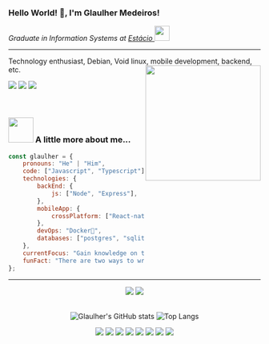 ### Hello World! 🖖, I'm Glaulher Medeiros! 

<p>
 <em>
   Graduate in Information Systems at 
   <a href="https://estacio.br/estude-na-estacio/nossa-graduacao">
     Estácio
   </a>
   <img src="https://media.giphy.com/media/WUlplcMpOCEmTGBtBW/giphy.gif" width="30"> 
 </em>
</p>



--- 
   <div>
Technology enthusiast, Debian, Void linux, mobile development, backend, etc.

<img align="right"  src="https://media.giphy.com/media/wwg1suUiTbCY8H8vIA/giphy-downsized-large.gif" width="230">


<p align="left">
<span style="inline-block;">
  <a href="https://www.linkedin.com/in/glaulher-medeiros-03799967/" target="_blank"><img src="https://img.shields.io/badge/LinkedIn-0077B5?style=for-the-badge&logo=linkedin&logoColor=white" ></a>
</span>
<span style="inline-block;">
  <a href="https://glaulher.github.io/" target="_blank"><img src="https://img.shields.io/badge/github.io-gray?style=for-the-badge&logo=github&logoColor=white" ></a>
</span>


<span style="inline-block;">
  <a href="https://terminaldopenguin.blogspot.com/" target="_blank"><img src="https://img.shields.io/badge/blog-orange?style=for-the-badge&logo=blogger&logoColor=white"></a>
</span> 

</p>



</br>
 </div>
 
### <img src="https://media.giphy.com/media/VgCDAzcKvsR6OM0uWg/giphy.gif" width="50"> A little more about me...  

```javascript
const glaulher = {
    pronouns: "He" | "Him",
    code: ["Javascript", "Typescript"],   
    technologies: {
        backEnd: {
            js: ["Node", "Express"],
        },
        mobileApp: {
            crossPlatform: ["React-native"]
        },
        devOps: "Docker🐳",
        databases: ["postgres", "sqlite"],      
    },    
    currentFocus: "Gain knowledge on the javascript stack and contribute to the community",
    funFact: "There are two ways to write error-free programs; only the third one works"
};

```

---
<!--START_SECTION:waka-->

<div align='center'> 
    <img src=https://img.shields.io/badge/JavaScript-F7DF1E?style=for-the-badge&logo=javascript&logoColor=black />
    <img src=https://img.shields.io/badge/TypeScript-007ACC?style=for-the-badge&logo=typescript&logoColor=white />  
</div>
  
 <br>
<div align='center'>             
 
![Glaulher's GitHub stats](https://github-readme-stats.vercel.app/api?username=glaulher&show_icons=true&theme=tokyonight) 
![Top Langs](https://github-readme-stats.vercel.app/api/top-langs/?username=glaulher&hide=html&layout=compact&theme=tokyonight) 
   
</div>

<div align='center'>   
  <img src=https://img.shields.io/badge/React_Native-20232A?style=for-the-badge&logo=react&logoColor=61DAFB />  
  <img src=https://img.shields.io/badge/Figma-F24E1E?style=for-the-badge&logo=figma&logoColor=white />
  <img src=https://img.shields.io/badge/Node.js-43853D?style=for-the-badge&logo=node-dot-js&logoColor=white />
  <img src=https://img.shields.io/badge/SQLite-07405E?style=for-the-badge&logo=sqlite&logoColor=white />
  <img src=https://img.shields.io/badge/Insomnia-5849be?style=for-the-badge&logo=Insomnia&logoColor=white /> 
  <img src=https://img.shields.io/badge/Void-Linux-ABC2AB?style=for-the-badge&logo=void&logoColor=white />
  <img src=https://img.shields.io/badge/Debian-D70A53?style=for-the-badge&logo=debian&logoColor=white />
  <img src=https://img.shields.io/badge/docker-%230db7ed.svg?style=for-the-badge&logo=docker&logoColor=white />
</div>
  
